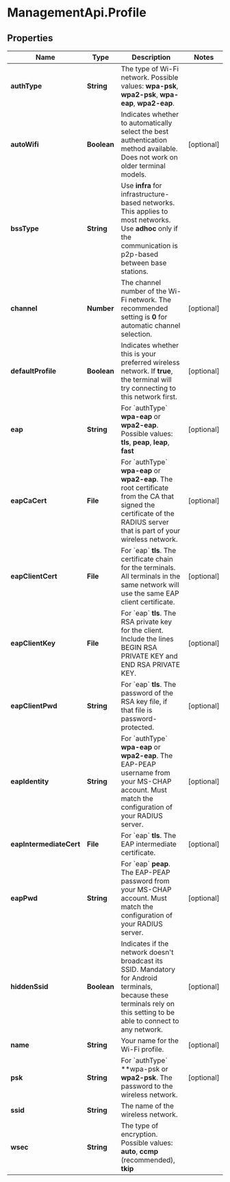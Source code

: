 # ManagementApi.Profile

## Properties

Name | Type | Description | Notes
------------ | ------------- | ------------- | -------------
**authType** | **String** | The type of Wi-Fi network. Possible values: **wpa-psk**, **wpa2-psk**, **wpa-eap**, **wpa2-eap**. | 
**autoWifi** | **Boolean** | Indicates whether to automatically select the best authentication method available. Does not work on older terminal models. | [optional] 
**bssType** | **String** | Use **infra** for infrastructure-based networks. This applies to most networks. Use **adhoc** only if the communication is p2p-based between base stations. | 
**channel** | **Number** | The channel number of the Wi-Fi network. The recommended setting is **0** for automatic channel selection. | [optional] 
**defaultProfile** | **Boolean** | Indicates whether this is your preferred wireless network. If **true**, the terminal will try connecting to this network first. | [optional] 
**eap** | **String** | For &#x60;authType&#x60; **wpa-eap** or **wpa2-eap**. Possible values: **tls**, **peap**, **leap**, **fast** | [optional] 
**eapCaCert** | **File** | For &#x60;authType&#x60; **wpa-eap** or **wpa2-eap**. The root certificate from the CA that signed the certificate of the RADIUS server that is part of your wireless network. | [optional] 
**eapClientCert** | **File** | For &#x60;eap&#x60; **tls**. The certificate chain for the terminals. All terminals in the same network will use the same EAP client certificate. | [optional] 
**eapClientKey** | **File** | For &#x60;eap&#x60; **tls**. The RSA private key for the client. Include the lines BEGIN RSA PRIVATE KEY and END RSA PRIVATE KEY. | [optional] 
**eapClientPwd** | **String** | For &#x60;eap&#x60; **tls**. The password of the RSA key file, if that file is password-protected. | [optional] 
**eapIdentity** | **String** | For &#x60;authType&#x60; **wpa-eap** or **wpa2-eap**. The EAP-PEAP username from your MS-CHAP account. Must match the configuration of your RADIUS server. | [optional] 
**eapIntermediateCert** | **File** | For &#x60;eap&#x60; **tls**. The EAP intermediate certificate. | [optional] 
**eapPwd** | **String** | For &#x60;eap&#x60; **peap**. The EAP-PEAP password from your MS-CHAP account. Must match the configuration of your RADIUS server. | [optional] 
**hiddenSsid** | **Boolean** | Indicates if the network doesn&#39;t broadcast its SSID. Mandatory for Android terminals, because these terminals rely on this setting to be able to connect to any network. | [optional] 
**name** | **String** | Your name for the Wi-Fi profile. | [optional] 
**psk** | **String** | For &#x60;authType&#x60; **wpa-psk or **wpa2-psk**. The password to the wireless network. | [optional] 
**ssid** | **String** | The name of the wireless network. | 
**wsec** | **String** | The type of encryption. Possible values: **auto**, **ccmp** (recommended), **tkip** | 


